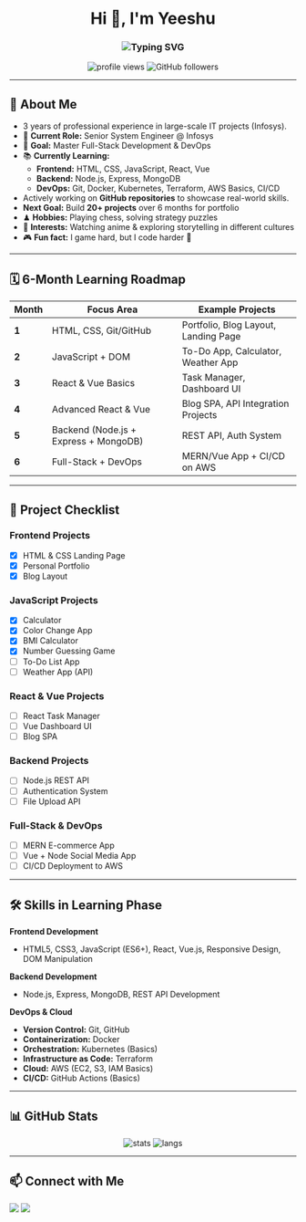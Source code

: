 <h1 align="center">Hi 👋, I'm Yeeshu</h1>
<h3 align="center">
  <img src="https://readme-typing-svg.demolab.com?font=Fira+Code&size=24&pause=1000&color=0078D7&width=440&lines=Aspiring+Full-Stack+Developer;DevOps+Enthusiast;Chess+Player+%26+Anime+Fan" alt="Typing SVG" />
</h3>

<p align="center">
 <img src="https://komarev.com/ghpvc/?username=dwivediyeeshu&label=Profile%20views&color=0e75b6&style=flat" alt="profile views" />
 <img src="https://img.shields.io/github/followers/dwivediyeeshu?label=Followers&style=social" alt="GitHub followers" />
</p>

---

## 🌟 About Me
-  3 years of professional experience in large-scale IT projects (Infosys).
- 💼 **Current Role:** Senior System Engineer @ Infosys 
- 🎯 **Goal:** Master Full-Stack Development & DevOps
- 📚 **Currently Learning:** 
   - **Frontend:** HTML, CSS, JavaScript, React, Vue 
   - **Backend:** Node.js, Express, MongoDB 
   - **DevOps:** Git, Docker, Kubernetes, Terraform, AWS Basics, CI/CD 
- Actively working on **GitHub repositories** to showcase real-world skills.  
- **Next Goal:** Build **20+ projects** over 6 months for portfolio
- ♟ **Hobbies:** Playing chess, solving strategy puzzles  
- 🎥 **Interests:** Watching anime & exploring storytelling in different cultures
- 🎮 **Fun fact:** I game hard, but I code harder  🎯  

---

## 🗓️ 6-Month Learning Roadmap

| Month | Focus Area | Example Projects |
|-------|------------|------------------|
| **1** | HTML, CSS, Git/GitHub | Portfolio, Blog Layout, Landing Page |
| **2** | JavaScript + DOM | To-Do App, Calculator, Weather App |
| **3** | React & Vue Basics | Task Manager, Dashboard UI |
| **4** | Advanced React & Vue | Blog SPA, API Integration Projects |
| **5** | Backend (Node.js + Express + MongoDB) | REST API, Auth System |
| **6** | Full-Stack + DevOps | MERN/Vue App + CI/CD on AWS |

---

## 🎯 Project Checklist

### **Frontend Projects**
- [x] HTML & CSS Landing Page 
- [x] Personal Portfolio 
- [x] Blog Layout 

### **JavaScript Projects**
- [x] Calculator
- [x] Color Change App
- [x] BMI Calculator
- [x] Number Guessing Game
- [ ] To-Do List App 
- [ ] Weather App (API) 

### **React & Vue Projects**
- [ ] React Task Manager 
- [ ] Vue Dashboard UI 
- [ ] Blog SPA 

### **Backend Projects**
- [ ] Node.js REST API 
- [ ] Authentication System 
- [ ] File Upload API 

### **Full-Stack & DevOps**
- [ ] MERN E-commerce App 
- [ ] Vue + Node Social Media App 
- [ ] CI/CD Deployment to AWS 

---

## 🛠 Skills in Learning Phase

**Frontend Development** 
- HTML5, CSS3, JavaScript (ES6+), React, Vue.js, Responsive Design, DOM Manipulation 

**Backend Development** 
- Node.js, Express, MongoDB, REST API Development 

**DevOps & Cloud** 
- **Version Control:** Git, GitHub 
- **Containerization:** Docker 
- **Orchestration:** Kubernetes (Basics) 
- **Infrastructure as Code:** Terraform 
- **Cloud:** AWS (EC2, S3, IAM Basics) 
- **CI/CD:** GitHub Actions (Basics) 

---

## 📊 GitHub Stats

<p align="center">
 <img src="https://github-readme-stats.vercel.app/api?username=dwivediyeeshu&show_icons=true&theme=radical" alt="stats" />
 <img src="https://github-readme-stats.vercel.app/api/top-langs/?username=dwivediyeeshu&layout=compact&theme=radical" alt="langs" />
</p>

---

## 📫 Connect with Me

<p align="left">
<a href="https://linkedin.com/in/yeeshu-dwivedi-30a151159" target="_blank"><img src="https://img.shields.io/badge/-LinkedIn-%230077B5?style=for-the-badge&logo=linkedin&logoColor=white"/></a>
<a href="mailto:yeeshuwork@gmail.com"><img src="https://img.shields.io/badge/Email-D14836?style=for-the-badge&logo=gmail&logoColor=white"/></a>
</p>
